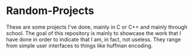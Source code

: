 # Random-Projects
These are some projects I've done, mainly in C or C++ and mainly through school.
The goal of this repository is mainly to showcase the work that I have done in order to indicate that I am, in fact, not useless.
They range from simple user interfaces to things like huffman encoding.
